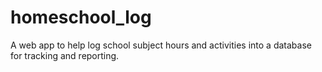 # homeschool_log
A web app to help log school subject hours and activities into a database for tracking and reporting.
